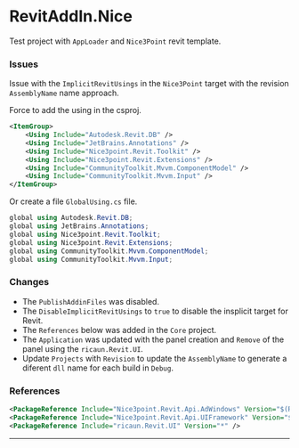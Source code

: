 # RevitAddIn.Nice

Test project with `AppLoader` and `Nice3Point` revit template.

### Issues

Issue with the `ImplicitRevitUsings` in the `Nice3Point` target with the revision `AssemblyName` name approach.

Force to add the using in the csproj.
```xml
<ItemGroup>
	<Using Include="Autodesk.Revit.DB" />
	<Using Include="JetBrains.Annotations" />
	<Using Include="Nice3point.Revit.Toolkit" />
	<Using Include="Nice3point.Revit.Extensions" />
	<Using Include="CommunityToolkit.Mvvm.ComponentModel" />
	<Using Include="CommunityToolkit.Mvvm.Input" />
</ItemGroup>
```
Or create a file `GlobalUsing.cs` file.
```csharp
global using Autodesk.Revit.DB;
global using JetBrains.Annotations;
global using Nice3point.Revit.Toolkit;
global using Nice3point.Revit.Extensions;
global using CommunityToolkit.Mvvm.ComponentModel;
global using CommunityToolkit.Mvvm.Input;
```

### Changes

- The `PublishAddinFiles` was disabled.
- The `DisableImplicitRevitUsings` to `true` to disable the insplicit target for Revit.
- The `References` below was added in the `Core` project.
- The `Application` was updated with the panel creation and `Remove` of the panel using the `ricaun.Revit.UI`.
- Update `Projects` with `Revision` to update the `AssemblyName` to generate a diferent `dll` name for each build in `Debug`.

### References
```xml
<PackageReference Include="Nice3point.Revit.Api.AdWindows" Version="$(RevitVersion).*" />
<PackageReference Include="Nice3point.Revit.Api.UIFramework" Version="$(RevitVersion).*" />
<PackageReference Include="ricaun.Revit.UI" Version="*" />
```

---